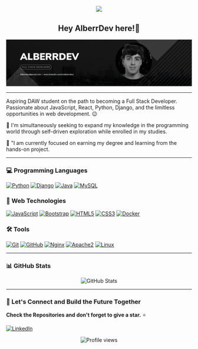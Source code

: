 

<p align="center"><img src="https://i.imgur.com/A6bWGFl.gif"/></p>
<h2 align="center">Hey AlberrDev here!👋</h2> 
<p align="center">
  <img src="https://github.com/AlberrDev/AlberrDev/raw/main/Banner%20Github.png" alt="Banner">
</p>


---

Aspiring DAW student on the path to becoming a Full Stack Developer. Passionate about JavaScript, React, Python, Django, and the limitless opportunities in web development. 😉

 🔭 I'm simultaneously seeking to expand my knowledge in the programming world through self-driven exploration while  enrolled in my studies.

 🌱 "I am currently focused on earning my degree and learning from the hands-on project.

---

### 💻 Programming Languages

[![Python](https://img.shields.io/badge/Python-yellow?style=for-the-badge&logo=python&logoColor=white&labelColor=101010)]()
[![Django](https://img.shields.io/badge/Django-092E20?style=for-the-badge&logo=django&logoColor=white&labelColor=101010)](https://www.djangoproject.com/)
[![Java](https://img.shields.io/badge/Java-007396?style=for-the-badge&logo=java&logoColor=white&labelColor=101010)](https://www.java.com/)
[![MySQL](https://img.shields.io/badge/MySQL-4479A1?style=for-the-badge&logo=mysql&logoColor=white&labelColor=101010)]()



### 🚀 Web Technologies

[![JavaScript](https://img.shields.io/badge/JavaScript-F7DF1E?style=for-the-badge&logo=javascript&logoColor=F7DF1E&labelColor=101010)](https://developer.mozilla.org/en-US/docs/Web/JavaScript)
[![Bootstrap](https://img.shields.io/badge/Bootstrap-563D7C?style=for-the-badge&logo=bootstrap&logoColor=563D7C&labelColor=101010)](https://getbootstrap.com/)
[![HTML5](https://img.shields.io/badge/HTML5-E34F26?style=for-the-badge&logo=html5&logoColor=E34F26&labelColor=101010)](https://html.spec.whatwg.org/)
[![CSS3](https://img.shields.io/badge/CSS3-1572B6?style=for-the-badge&logo=css3&logoColor=1572B6&labelColor=101010)](https://www.w3.org/Style/CSS/Overview.en.html)
[![Docker](https://img.shields.io/badge/Docker-2496ED?style=for-the-badge&logo=docker&logoColor=2496ED&labelColor=101010)](https://www.docker.com/)

### 🛠️ Tools

[![Git](https://img.shields.io/badge/Git-F05032?style=for-the-badge&logo=git&logoColor=F05032&labelColor=101010)](https://git-scm.com/)
[![GitHub](https://img.shields.io/badge/GitHub-181717?style=for-the-badge&logo=github&logoColor=white&labelColor=181717)](https://github.com/)
[![Nginx](https://img.shields.io/badge/Nginx-009639?style=for-the-badge&logo=nginx&logoColor=009639&labelColor=101010)](https://www.nginx.com/)
[![Apache2](https://img.shields.io/badge/Apache2-D22128?style=for-the-badge&logo=apache&logoColor=D22128&labelColor=101010)](https://httpd.apache.org/)
[![Linux](https://img.shields.io/badge/Linux-FCC624?style=for-the-badge&logo=linux&logoColor=FCC624&labelColor=101010)](https://www.linux.org/)

---



### 📊 GitHub Stats
<p align="center">
  <img src="https://github-readme-stats.vercel.app/api?username=AlberrDev&show_icons=true&count_private=true&hide_border=true&theme=vue" alt="GitHub Stats">
</p>

---

### 🚀 Let's Connect and Build the Future Together

**Check the Repositories and don't forget to give a star.** :star:


[![LinkedIn](https://img.shields.io/badge/LinkedIn-0077B5?style=for-the-badge&logo=linkedin&logoColor=white)](https://www.linkedin.com/in/alberrdev/)




<p align="center">
  <img src="https://komarev.com/ghpvc/?username=AlberrDev&style=flat-square" alt="Profile views">
</p>
